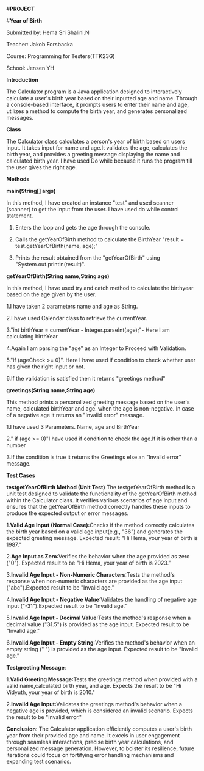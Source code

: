 #**PROJECT**

#**Year of Birth**

Submitted by: Hema Sri Shalini.N

Teacher: Jakob Forsbacka

Course: Programming for Testers(TTK23G)

School: Jensen YH

**Introduction**

The Calculator program is a Java application designed to 
interactively calculate a user's birth year based on their
inputted age and name. Through a console-based interface, 
it prompts users to enter their name and age, utilizes a
method to compute the birth year, and generates personalized messages.

**Class**

The Calculator class calculates a person's year of birth based
on users input. It takes input for name and age.It validates the 
age, calculates the birth year, and provides
a greeting message displaying the name and calculated birth year.
I have used Do while because it runs the program till the user 
gives the right age.

**Methods**

**main(String[] args)**

In this method, I have created an instance "test" and
used scanner (scanner) to get the input from the user.
I have used do while control statement. 

1. Enters the loop and gets the age through the console.

2. Calls the getYearOfBirth method to calculate the BirthYear
"result = test.getYearOfBirth(name, age);"

3. Prints the result obtained from the "getYearOfBirth"
using "System.out.println(result)".


**getYearOfBirth(String name,String age)**

In this method, I have used try and catch method to
calculate the birthyear based on the age given by the user.

1.I have taken 2 parameters name and age as String.

2.I have used Calendar class to retrieve the currentYear.

3."int birthYear = currentYear - Integer.parseInt(age);"- Here I am calculating 
birthYear 

4.Again I am parsing the "age" as an Integer to Proceed with Validation.

5."if (ageCheck >= 0)". Here I have used if condition to check whether user 
has given the right input or not.

6.If the validation is satisfied then it returns "greetings method"


**greetings(String name,String age)**

This method prints a personalized greeting message based on the user's
name, calculated birthYear and age. when the age is non-negative. 
In case of a negative age it returns an "Invalid error" message.

1.I have used 3 Parameters. Name, age and BirthYear

2." if (age >= 0)"I have used if condition to check the age.If it is other than a number 


3.If the condition is true it returns the Greetings else an
"Invalid error" message.

**Test Cases**

**testgetYearOfBirth Method (Unit Test)**
The testgetYearOfBirth method is a unit test designed to validate 
the functionality of the getYearOfBirth method within the Calculator
class. It verifies various scenarios of age input and ensures that the
getYearOfBirth method correctly handles these inputs to produce the 
expected output or error messages. 

1.**Valid Age Input (Normal Case)**:Checks if the method correctly 
calculates the birth year based on a valid age input(e.g., "36") and
generates the expected greeting message.
Expected result: "Hi Hema, your year of birth is 1987."

2.**Age Input as Zero**:Verifies the behavior when the age provided 
as zero ("0"). Expected result to be "Hi Hema, your year of birth is 2023."

3.**Invalid Age Input - Non-Numeric Characters**:Tests the method's 
response when non-numeric characters are provided as the age input 
("abc").Expected result to be "Invalid age."

4.**Invalid Age Input - Negative Value**:Validates the handling of 
negative age input ("-31").Expected result to be "Invalid age."

5.**Invalid Age Input - Decimal Value**:Tests the method's response 
when a decimal value ("31.5") is provided as the age input.
Expected result to be "Invalid age."

6.**Invalid Age Input - Empty String**:Verifies the method's 
behavior when an empty string (" ") is provided as the age input.
Expected result to be "Invalid age."

**Testgreeting Message**:

1.**Valid Greeting Message**:Tests the greetings method when
provided with a valid name,calculated birth year, and age.
Expects the result to be "Hi Vidyuth, your year of birth is 2010."

2.**Invalid Age Input**:Validates the greetings method's behavior when a 
negative age is provided, which is considered an invalid scenario.
Expects the result to be "Invalid error."

**Conclusion**:
The Calculator application efficiently computes a user's birth year 
from their provided age and name. It excels in user engagement 
through seamless interactions, precise birth year calculations,
and personalized message generation. However, to bolster its 
resilience, future iterations could focus on fortifying error
handling mechanisms and expanding test scenarios. 